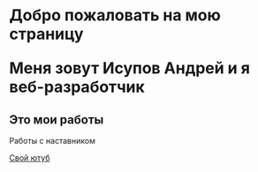 <html lang="ru">
<head>
    <meta charset="UTF-8">
    <meta name="viewport" content="width=device-width, initial-scale=1.0">
    <meta http-equiv="X-UA-Compatible" content="ie=edge">
</head>
<body>
    <h1 class="about">
        <p>Добро пожаловать на мою страницу</p>
        <p>Меня зовут Исупов Андрей и я веб-разработчик</p>
    </h1>
    <h2>Это мои работы</h2>
    <p>Работы с наставником</p>
    <p><a href="https://andrejport.github.io/youtbe/#">Свой ютуб</a></p>
    
</body>
</html>
